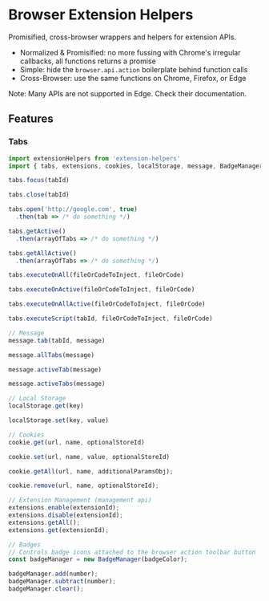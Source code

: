# Browser Extension Helpers

Promisified, cross-browser wrappers and helpers for extension APIs.

- Normalized & Promisified: no more fussing with Chrome's irregular callbacks, all functions returns a promise
- Simple: hide the `browser.api.action` boilerplate behind function calls
- Cross-Browser: use the same functions on Chrome, Firefox, or Edge

Note: Many APIs are not supported in Edge. Check their documentation.

## Features
### Tabs
```js
import extensionHelpers from 'extension-helpers'
import { tabs, extensions, cookies, localStorage, message, BadgeManager } from extensionHelpers

tabs.focus(tabId)

tabs.close(tabId)

tabs.open('http://google.com', true)
  .then(tab => /* do something */)

tabs.getActive()
  .then(arrayOfTabs => /* do something */)

tabs.getAllActive()
  .then(arrayOfTabs => /* do something */)

tabs.executeOnAll(fileOrCodeToInject, fileOrCode)

tabs.executeOnActive(fileOrCodeToInject, fileOrCode)

tabs.executeOnAllActive(fileOrCodeToInject, fileOrCode)

tabs.executeScript(tabId, fileOrCodeToInject, fileOrCode)

// Message
message.tab(tabId, message)

message.allTabs(message)

message.activeTab(message)

message.activeTabs(message)

// Local Storage
localStorage.get(key)

localStorage.set(key, value)

// Cookies
cookie.get(url, name, optionalStoreId)

cookie.set(url, name, value, optionalStoreId)

cookie.getAll(url, name, additionalParamsObj);

cookie.remove(url, name, optionalStoreId);

// Extension Management (management api)
extensions.enable(extensionId);
extensions.disable(extensionId);
extensions.getAll();
extensions.get(extensionId);

// Badges
// Controls badge icons attached to the browser action toolbar button
const badgeManager = new BadgeManager(badgeColor);

badgeManager.add(number);
badgeManager.subtract(number);
badgeManager.clear();
```
